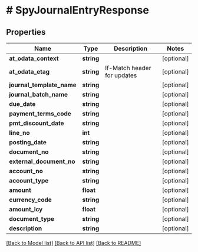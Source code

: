 # # SpyJournalEntryResponse

## Properties

Name | Type | Description | Notes
------------ | ------------- | ------------- | -------------
**at_odata_context** | **string** |  | [optional]
**at_odata_etag** | **string** | If-Match header for updates | [optional]
**journal_template_name** | **string** |  | [optional]
**journal_batch_name** | **string** |  | [optional]
**due_date** | **string** |  | [optional]
**payment_terms_code** | **string** |  | [optional]
**pmt_discount_date** | **string** |  | [optional]
**line_no** | **int** |  | [optional]
**posting_date** | **string** |  | [optional]
**document_no** | **string** |  | [optional]
**external_document_no** | **string** |  | [optional]
**account_no** | **string** |  | [optional]
**account_type** | **string** |  | [optional]
**amount** | **float** |  | [optional]
**currency_code** | **string** |  | [optional]
**amount_lcy** | **float** |  | [optional]
**document_type** | **string** |  | [optional]
**description** | **string** |  | [optional]

[[Back to Model list]](../../README.md#models) [[Back to API list]](../../README.md#endpoints) [[Back to README]](../../README.md)
